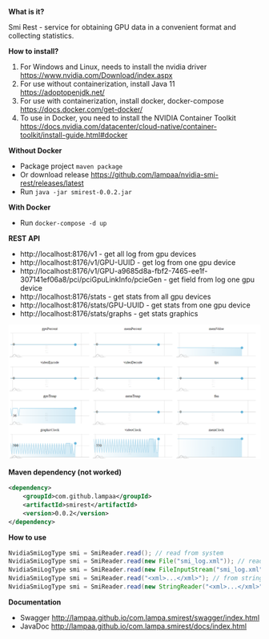 **What is it?**

Smi Rest - service for obtaining GPU data in a convenient format and collecting statistics.

**How to install?**

1. For Windows and Linux, needs to install the nvidia driver https://www.nvidia.com/Download/index.aspx
1. For use without containerization, install Java 11 https://adoptopenjdk.net/
1. For use with containerization, install docker, docker-compose https://docs.docker.com/get-docker/
1. To use in Docker, you need to install the NVIDIA Container Toolkit https://docs.nvidia.com/datacenter/cloud-native/container-toolkit/install-guide.html#docker

**Without Docker**

* Package project `maven package`
* Or download release https://github.com/lampaa/nvidia-smi-rest/releases/latest  
* Run `java -jar smirest-0.0.2.jar`

**With Docker**

* Run `docker-compose -d up`

**REST API**

* http://localhost:8176/v1 - get all log from gpu devices
* http://localhost:8176/v1/GPU-UUID - get log from one gpu device
* http://localhost:8176/v1/GPU-a9685d8a-fbf2-7465-ee1f-307141ef06a8/pci/pciGpuLinkInfo/pcieGen - get field from log one gpu device
* http://localhost:8176/stats - get stats from all gpu devices
* http://localhost:8176/stats/GPU-UUID - get stats from one gpu device
* http://localhost:8176/stats/graphs - get stats graphics

![alt text](graphs.png)

**Maven dependency (not worked)**
```xml
<dependency>
    <groupId>com.github.lampaa</groupId>
    <artifactId>smirest</artifactId>
    <version>0.0.2</version>
</dependency>
```

**How to use**

```java
NvidiaSmiLogType smi = SmiReader.read(); // read from system
NvidiaSmiLogType smi = SmiReader.read(new File("smi_log.xml")); // read from xml file
NvidiaSmiLogType smi = SmiReader.read(new FileInputStream("smi_log.xml")); // read from input stream
NvidiaSmiLogType smi = SmiReader.read("<xml>...</xml>"); // from string
NvidiaSmiLogType smi = SmiReader.read(new StringReader("<xml>...</xml>")); // from reader
``` 


**Documentation**

* Swagger http://lampaa.github.io/com.lampa.smirest/swagger/index.html
* JavaDoc http://lampaa.github.io/com.lampa.smirest/docs/index.html